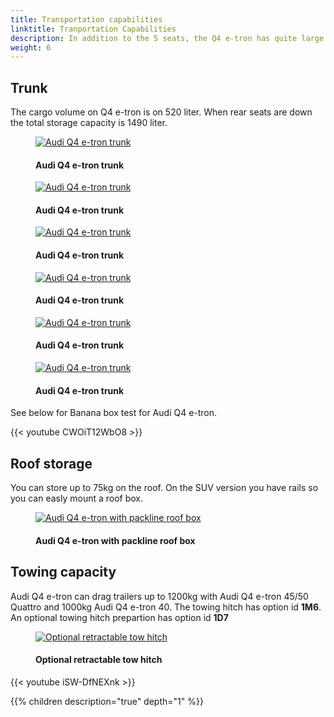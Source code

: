 ```yaml
---
title: Transportation capabilities
linktitle: Tranportation Capabilities
description: In addition to the 5 seats, the Q4 e-tron has quite large trunk in addition to roof storage and trailer capabilities.
weight: 6
---
```

<!-- markdownlint-disable MD033 -->

## Trunk

The cargo volume on Q4 e-tron is on 520 liter. When rear seats are down the total storage capacity is 1490 liter.

<figure>
    <a href="https://media.electrichasgoneaudi.net/multimedia/models/q4-e-tron/transportation/trunk_1.jpg">
        <img src="https://media.electrichasgoneaudi.net/multimedia/models/q4-e-tron/transportation/trunk_1s.jpg" alt="Audi Q4 e-tron trunk" title="Audi Q4 e-tron trunk">
    </a>
    <figcaption><h4>Audi Q4 e-tron trunk</h4></figcaption>
</figure>

<figure>
    <a href="https://media.electrichasgoneaudi.net/multimedia/models/q4-e-tron/transportation/trunk_2.jpg">
        <img src="https://media.electrichasgoneaudi.net/multimedia/models/q4-e-tron/transportation/trunk_2s.jpg" alt="Audi Q4 e-tron trunk" title="Audi Q4 e-tron trunk">
    </a>
    <figcaption><h4>Audi Q4 e-tron trunk</h4></figcaption>
</figure>

<figure>
    <a href="https://media.electrichasgoneaudi.net/multimedia/models/q4-e-tron/transportation/trunk_3.jpg">
        <img src="https://media.electrichasgoneaudi.net/multimedia/models/q4-e-tron/transportation/trunk_3s.jpg" alt="Audi Q4 e-tron trunk" title="Audi Q4 e-tron trunk">
    </a>
    <figcaption><h4>Audi Q4 e-tron trunk</h4></figcaption>
</figure>

<figure>
    <a href="https://media.electrichasgoneaudi.net/multimedia/models/q4-e-tron/transportation/trunk_4.jpg">
        <img src="https://media.electrichasgoneaudi.net/multimedia/models/q4-e-tron/transportation/trunk_4s.jpg" alt="Audi Q4 e-tron trunk" title="Audi Q4 e-tron trunk">
    </a>
    <figcaption><h4>Audi Q4 e-tron trunk</h4></figcaption>
</figure>

<figure>
    <a href="https://media.electrichasgoneaudi.net/multimedia/models/q4-e-tron/transportation/trunk_5.jpg">
        <img src="https://media.electrichasgoneaudi.net/multimedia/models/q4-e-tron/transportation/trunk_5s.jpg" alt="Audi Q4 e-tron trunk" title="Audi Q4 e-tron trunk">
    </a>
    <figcaption><h4>Audi Q4 e-tron trunk</h4></figcaption>
</figure>

<figure>
    <a href="https://media.electrichasgoneaudi.net/multimedia/models/q4-e-tron/transportation/trunk_6.jpg">
        <img src="https://media.electrichasgoneaudi.net/multimedia/models/q4-e-tron/transportation/trunk_6s.jpg" alt="Audi Q4 e-tron trunk" title="Audi Q4 e-tron trunk">
    </a>
    <figcaption><h4>Audi Q4 e-tron trunk</h4></figcaption>
</figure>

See below for Banana box test for Audi Q4 e-tron.

{{< youtube CWOiT12WbO8 >}}

## Roof storage

You can store up to 75kg on the roof. On the SUV version you have rails so you can easly mount a roof box.

<figure>
    <a href="https://media.electrichasgoneaudi.net/multimedia/models/q4-e-tron/transportation/roofbox.jpg">
        <img src="https://media.electrichasgoneaudi.net/multimedia/models/q4-e-tron/transportation/roofboxs.jpg" alt="Audi Q4 e-tron with packline roof box" title="Audi Q4 e-tron with packline roof box">
    </a>
    <figcaption><h4>Audi Q4 e-tron with packline roof box</h4></figcaption>
</figure>

## Towing capacity

Audi Q4 e-tron can drag trailers up to 1200kg with Audi Q4 e-tron 45/50 Quattro and 1000kg Audi Q4 e-tron 40.
The towing hitch has option id **1M6**.  An optional towing hitch prepartion has option id **1D7**


<figure>
    <a href="https://media.electrichasgoneaudi.net/multimedia/models/q4-e-tron/transportation/towhitch.jpg">
        <img src="https://media.electrichasgoneaudi.net/multimedia/models/q4-e-tron/transportation/towhitchs.jpg" alt="Optional retractable tow hitch" title="Optional retractable tow hitch">
    </a>
    <figcaption><h4>Optional retractable tow hitch</h4></figcaption>
</figure>

{{< youtube iSW-DfNEXnk >}}



{{% children description="true" depth="1" %}}
